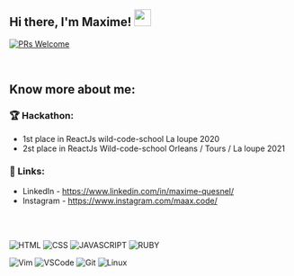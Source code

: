 ## Hi there, I'm Maxime! <img src="https://raw.githubusercontent.com/syedareehaquasar/syedareehaquasar/master/gifs/Hi.gif" width="30px"></h2>

[![PRs Welcome](https://img.shields.io/badge/PRs-welcome-brightgreen.svg?style=flat&logo=github)](https://github.com/Maxime-Quesnel)

<br />

## Know more about me:

### 🏆 Hackathon:

- 1st place in ReactJs wild-code-school La loupe 2020
- 2st place in ReactJs Wild-code-school Orleans / Tours / La loupe 2021

### 🔗 Links:

- LinkedIn - https://www.linkedin.com/in/maxime-quesnel/
- Instagram - https://www.instagram.com/maax.code/

<br>
<br>

![HTML](https://img.shields.io/badge/html%20-%23E34F26.svg?&style=for-the-badge&logo=html5&logoColor=white)
![CSS](https://img.shields.io/badge/css%20-%231572B6.svg?&style=for-the-badge&logo=css3&logoColor=white)
![JAVASCRIPT](https://img.shields.io/badge/JAVASCRIPT%20-yellow.svg?&style=for-the-badge&logo=javascript&logoColor=white)
![RUBY](https://img.shields.io/badge/RUBY%20-red.svg?&style=for-the-badge&logo=ruby&logoColor=white)

![Vim](https://img.shields.io/badge/-VIM-2B9348?style=for-the-badge&logo=vim)
![VSCode](https://img.shields.io/badge/-vscode-00a8e8?style=for-the-badge&logo=visual-studio-code)
![Git](https://img.shields.io/badge/git%20-%23F05033.svg?&style=for-the-badge&logo=git&logoColor=white)
![Linux](https://img.shields.io/badge/-linux-772953?style=for-the-badge&logo=linux)
